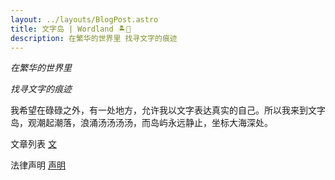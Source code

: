 ```yaml
---
layout: ../layouts/BlogPost.astro
title: 文字岛 | Wordland 🏝️📜
description: 在繁华的世界里 找寻文字的痕迹
---
```


*在繁华的世界里*

*找寻文字的痕迹*

我希望在碌碌之外，有一处地方，允许我以文字表达真实的自己。所以我来到文字岛，观潮起潮落，浪涌汤汤汤汤，而岛屿永远静止，坐标大海深处。

文章列表 [文](/words)

法律声明 [声明](/declarations)
